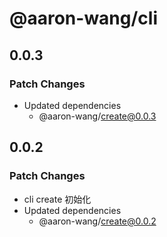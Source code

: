 # @aaron-wang/cli

## 0.0.3

### Patch Changes

- Updated dependencies
  - @aaron-wang/create@0.0.3

## 0.0.2

### Patch Changes

- cli create 初始化
- Updated dependencies
  - @aaron-wang/create@0.0.2
